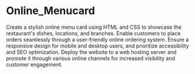 # Online_Menucard

Create a stylish online menu card using HTML and CSS to showcase the restaurant's dishes, locations, and branches. Enable customers to place orders seamlessly through a user-friendly online ordering system. Ensure a responsive design for mobile and desktop users, and prioritize accessibility and SEO optimization. Deploy the website to a web hosting server and promote it through various online channels for increased visibility and customer engagement.
